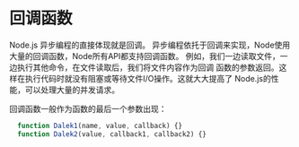# 回调函数

Node.js 异步编程的直接体现就是回调。
异步编程依托于回调来实现，Node使用大量的回调函数，Node所有API都支持回调函数。
例如，我们一边读取文件，一边执行其他命令，在文件读取后，我们将文件内容作为回调
函数的参数返回。这样在执行代码时就没有阻塞或等待文件I/O操作。这就大大提高了
Node.js的性能，可以处理大量的并发请求。

回调函数一般作为函数的最后一个参数出现：
```javascript
  function Dalek1(name, value, callback) {}
  function Dalek2(value, callback1, callback2) {}
```
